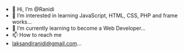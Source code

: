 - 👋 Hi, I’m @Ranidi
- 👀 I’m interested in learning JavaScript,  HTML, CSS, PHP and frame works...
- 🌱 I’m currently learning to become a Web Developer...
- 📫 How to reach me
- laksandiranidi@gmail.com...

<!---
Ranidi/Ranidi is a ✨ special ✨ repository because its `README.md` (this file) appears on your GitHub profile.
You can click the Preview link to take a look at your changes.
--->
